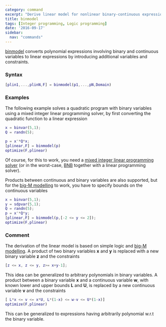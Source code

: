 ```yaml
---
category: command
excerpt: "Derive linear model for nonlinear binary-continuous expression"
title: binmodel
tags: [Integer programming, Logic programming]
date: '2016-09-17'
sidebar:
  nav: "commands"
---
```


[binmodel](/command/binmodel) converts polynomial expressions involving binary and continuous variables to linear expressions by introducing additional variables and constraints.

### Syntax


````matlab
[plin1,...,plinN,F] = binmodel(p1,...,pN,Domain)
````

### Examples

The following example solves a quadratic program with binary variables using a mixed integer linear programming solver, by first converting the quadratic function to a linear expression

````matlab
x = binvar(5,1);
Q = randn(5);

p = x'*Q*x;
[plinear,F] = binmodel(p)
optimize(F,plinear)
````

Of course, for this to work, you need a [mixed integer linear programming solver](/tags#mixed-integer-linear-programming-solver) (or in the worst-case, [BNB](/solver/bnb) together with a linear programming solver).

Products between continuous and binary variables are also supported, but for the [big-M modelling](/tutorial/bigmandconvexhulls) to work, you have to specify bounds on the continuous variables

````matlab
x = binvar(5,1);
y = sdpvar(5,1);
Q = randn(5);
p = x'*Q*y;
[plinear,F] = binmodel(p,[-2 <= y <= 2]);
optimize(F,plinear)
````

### Comment

The derivation of the linear model is based on simple logic and [big-M modelling](/tutorial/bigmandconvexhulls). A product of two binary variables **x** and **y** is replaced with a new binary variable **z** and the constraints

````matlab
[z <= x, z <= y, z>= x+y-1];
````
This idea can be generalized to arbitrary polynomials in binary variables. A product between a binary variable **x** and a continuous variable **w**, with known lower and upper bounds **L** and **U**, is replaced by a new continuous variable **v** and the constraints

````matlab
[ L*x <= v <= x*U, L*(1-x) <= w-v <= U*(1-x)]
optimize(F,plinear)
````
This can be generalized to expressions having arbitrarily polynomial w.r.t the binary variable.
